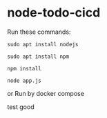 # node-todo-cicd

Run these commands:


`sudo apt install nodejs`


`sudo apt install npm`


`npm install`

`node app.js`

or Run by docker compose

test
good
